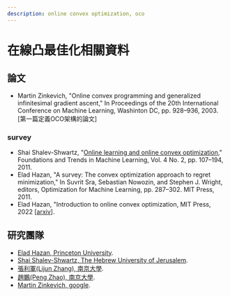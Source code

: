 ```yaml
---
description: online convex optimization, oco
---
```


# 在線凸最佳化相關資料

## 論文

* Martin Zinkevich, "Online convex programming and generalized infinitesimal gradient ascent," In Proceedings of the 20th International Conference on Machine Learning, Washinton DC, pp. 928–936, 2003. \[第一篇定義OCO架構的論文]

### survey

* Shai Shalev-Shwartz, "[Online learning and online convex optimization](https://www.cs.huji.ac.il/\~shais/papers/OLsurvey.pdf)," Foundations and Trends in Machine Learning, Vol. 4 No. 2, pp. 107–194, 2011.
* Elad Hazan,  "A survey: The convex optimization approach to regret minimization," In Suvrit Sra, Sebastian Nowozin, and Stephen J. Wright, editors, Optimization for Machine Learning, pp. 287–302. MIT Press, 2011.
* Elad Hazan, "Introduction to online convex optimization, MIT Press, 2022 \[[arxiv](https://arxiv.org/abs/1909.05207)].

## 研究團隊

* [Elad Hazan, Princeton University](https://www.ehazan.com/).
* [Shai Shalev-Shwartz, The Hebrew University of Jerusalem](https://www.cs.huji.ac.il/\~shais/).
* [張利軍(Lijun Zhang), 南京大學](https://cs.nju.edu.cn/zlj/index.htm).
* [趙鵬(Peng Zhao), 南京大學](https://www.lamda.nju.edu.cn/zhaop/?AspxAutoDetectCookieSupport=1).
* [Martin Zinkevich, google](https://martin.zinkevich.org/).
